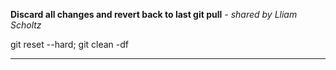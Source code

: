 **Discard all changes and revert back to last git pull** *- shared by Lliam Scholtz*

git reset --hard; git clean -df

---

